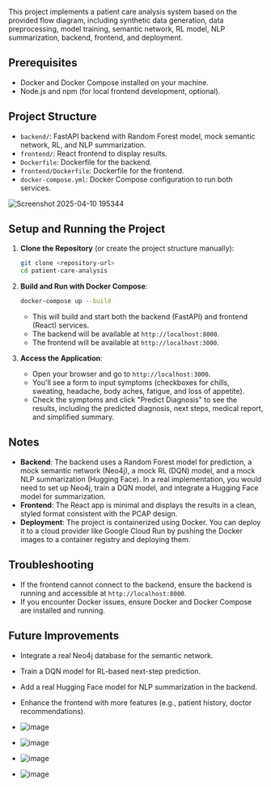   This project implements a patient care analysis system based on the provided flow diagram, including synthetic data generation, data preprocessing, model training, semantic network, RL model, NLP summarization, backend, frontend, and deployment.

  ## Prerequisites
  - Docker and Docker Compose installed on your machine.
  - Node.js and npm (for local frontend development, optional).

  ## Project Structure
  - `backend/`: FastAPI backend with Random Forest model, mock semantic network, RL, and NLP summarization.
  - `frontend/`: React frontend to display results.
  - `Dockerfile`: Dockerfile for the backend.
  - `frontend/Dockerfile`: Dockerfile for the frontend.
  - `docker-compose.yml`: Docker Compose configuration to run both services.

 
 
 
 

 
 ![Screenshot 2025-04-10 195344](https://github.com/user-attachments/assets/d14b231b-8c46-41bb-9312-42ac715be770)



  ## Setup and Running the Project

  1. **Clone the Repository** (or create the project structure manually):
     ```bash
     git clone <repository-url>
     cd patient-care-analysis
     ```

  2. **Build and Run with Docker Compose**:
     ```bash
     docker-compose up --build
     ```
     - This will build and start both the backend (FastAPI) and frontend (React) services.
     - The backend will be available at `http://localhost:8000`.
     - The frontend will be available at `http://localhost:3000`.

  3. **Access the Application**:
     - Open your browser and go to `http://localhost:3000`.
     - You'll see a form to input symptoms (checkboxes for chills, sweating, headache, body aches, fatigue, and loss of appetite).
     - Check the symptoms and click "Predict Diagnosis" to see the results, including the predicted diagnosis, next steps, medical report, and simplified summary.

  ## Notes
  - **Backend**: The backend uses a Random Forest model for prediction, a mock semantic network (Neo4j), a mock RL (DQN) model, and a mock NLP summarization (Hugging Face). In a real implementation, you would need to set up Neo4j, train a DQN model, and integrate a Hugging Face model for summarization.
  - **Frontend**: The React app is minimal and displays the results in a clean, styled format consistent with the PCAP design.
  - **Deployment**: The project is containerized using Docker. You can deploy it to a cloud provider like Google Cloud Run by pushing the Docker images to a container registry and deploying them.

  ## Troubleshooting
  - If the frontend cannot connect to the backend, ensure the backend is running and accessible at `http://localhost:8000`.
  - If you encounter Docker issues, ensure Docker and Docker Compose are installed and running.

  ## Future Improvements
  - Integrate a real Neo4j database for the semantic network.
  - Train a DQN model for RL-based next-step prediction.
  - Add a real Hugging Face model for NLP summarization in the backend.
  - Enhance the frontend with more features (e.g., patient history, doctor recommendations).

  - ![image](https://github.com/user-attachments/assets/57856e5d-0d92-4996-876d-09803bfd6fd8)
  - ![image](https://github.com/user-attachments/assets/f224de47-d4d5-4607-912b-d2524af5953f)
  - ![image](https://github.com/user-attachments/assets/4a302724-6963-44ca-a3b7-c721dfed5eb9)
  - ![image](https://github.com/user-attachments/assets/baa8fde4-8580-4608-9e31-41f007eb8451)



